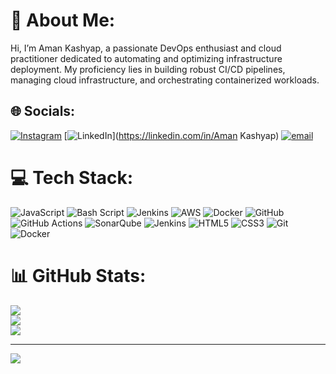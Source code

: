 # 💫 About Me:
Hi, I’m Aman Kashyap, a passionate DevOps enthusiast and cloud practitioner dedicated to automating and optimizing infrastructure deployment. My proficiency lies in building robust CI/CD pipelines, managing cloud infrastructure, and orchestrating containerized workloads.


## 🌐 Socials:
[![Instagram](https://img.shields.io/badge/Instagram-%23E4405F.svg?logo=Instagram&logoColor=white)](https://instagram.com/aman_gaur_29) [![LinkedIn](https://img.shields.io/badge/LinkedIn-%230077B5.svg?logo=linkedin&logoColor=white)](https://linkedin.com/in/Aman Kashyap) [![email](https://img.shields.io/badge/Email-D14836?logo=gmail&logoColor=white)](mailto:amankashyap438@gmail.com) 

# 💻 Tech Stack:
![JavaScript](https://img.shields.io/badge/javascript-%23323330.svg?style=for-the-badge&logo=javascript&logoColor=%23F7DF1E) ![Bash Script](https://img.shields.io/badge/bash_script-%23121011.svg?style=for-the-badge&logo=gnu-bash&logoColor=white) ![Jenkins](https://img.shields.io/badge/jenkins-%232C5263.svg?style=for-the-badge&logo=jenkins&logoColor=white) ![AWS](https://img.shields.io/badge/AWS-%23FF9900.svg?style=for-the-badge&logo=amazon-aws&logoColor=white) ![Docker](https://img.shields.io/badge/docker-%230db7ed.svg?style=for-the-badge&logo=docker&logoColor=white) ![GitHub](https://img.shields.io/badge/github-%23121011.svg?style=for-the-badge&logo=github&logoColor=white) ![GitHub Actions](https://img.shields.io/badge/github%20actions-%232671E5.svg?style=for-the-badge&logo=githubactions&logoColor=white) ![SonarQube](https://img.shields.io/badge/SonarQube-black?style=for-the-badge&logo=sonarqube&logoColor=4E9BCD) ![Jenkins](https://img.shields.io/badge/jenkins-%232C5263.svg?style=for-the-badge&logo=jenkins&logoColor=white) ![HTML5](https://img.shields.io/badge/html5-%23E34F26.svg?style=for-the-badge&logo=html5&logoColor=white) ![CSS3](https://img.shields.io/badge/css3-%231572B6.svg?style=for-the-badge&logo=css3&logoColor=white) ![Git](https://img.shields.io/badge/git-%23F05033.svg?style=for-the-badge&logo=git&logoColor=white) ![Docker](https://img.shields.io/badge/docker-%230db7ed.svg?style=for-the-badge&logo=docker&logoColor=white)
# 📊 GitHub Stats:
![](https://github-readme-stats.vercel.app/api?username=codexaman9901&theme=radical&hide_border=false&include_all_commits=false&count_private=false)<br/>
![](https://nirzak-streak-stats.vercel.app/?user=codexaman9901&theme=radical&hide_border=false)<br/>
![](https://github-readme-stats.vercel.app/api/top-langs/?username=codexaman9901&theme=radical&hide_border=false&include_all_commits=false&count_private=false&layout=compact)

---
[![](https://visitcount.itsvg.in/api?id=codexaman9901&icon=0&color=0)](https://visitcount.itsvg.in)

<!-- Proudly created with GPRM ( https://gprm.itsvg.in ) -->
